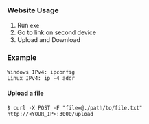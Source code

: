 ### Website Usage
1. Run `exe`
2. Go to link on second device
3. Upload and Download 

### Example
```pwsh
Windows IPv4: ipconfig 
Linux IPv4: ip -4 addr 
```
#### Upload a file
```pwsh
$ curl -X POST -F "file=@./path/to/file.txt" http://<YOUR_IP>:3000/upload
```
